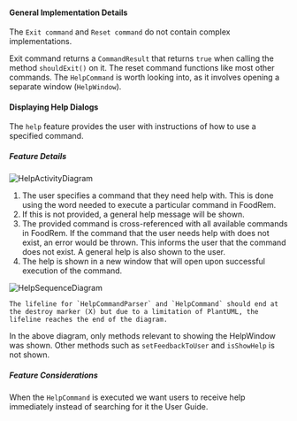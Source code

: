 <!-- markdownlint-disable-file first-line-h1 -->

#### General Implementation Details

<!-- TODO: ADD GENERAL FEATURES CLASS DIAGRAM -->
<!-- NOTE: As this is for general features like Help, add/remove class diagrams as you see fit -->

The `Exit command` and `Reset command` do not contain complex implementations. 

Exit command returns a `CommandResult` that returns `true` when calling the method `shouldExit()` on it. 
The reset command functions like most other commands. 
The `HelpCommand` is worth looking into, as it involves opening a separate window (`HelpWindow`).

#### Displaying Help Dialogs

The `help` feature provides the user with instructions of how to use a specified command.

##### Feature Details

![HelpActivityDiagram](images/HelpActivityDiagram.png)

1. The user specifies a command that they need help with. This is done using the word needed to execute a particular command in FoodRem.
1. If this is not provided, a general help message will be shown.
1. The provided command is cross-referenced with all available commands in FoodRem. If the command that the user needs help with does not exist, an error would be thrown. This informs the user that the command does not exist. A general help is also shown to the user.
1. The help is shown in a new window that will open upon successful execution of the command.

![HelpSequenceDiagram](images/HelpSequenceDiagram.png)

```note
The lifeline for `HelpCommandParser` and `HelpCommand` should end at the destroy marker (X) but due to a limitation of PlantUML, the lifeline reaches the end of the diagram.
```

In the above diagram, only methods relevant to showing the HelpWindow was shown. Other methods such as `setFeedbackToUser` and `isShowHelp` is not shown.

##### Feature Considerations

When the `HelpCommand` is executed we want users to receive help immediately instead of searching for it the User Guide.
